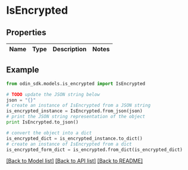 # IsEncrypted


## Properties

Name | Type | Description | Notes
------------ | ------------- | ------------- | -------------

## Example

```python
from odin_sdk.models.is_encrypted import IsEncrypted

# TODO update the JSON string below
json = "{}"
# create an instance of IsEncrypted from a JSON string
is_encrypted_instance = IsEncrypted.from_json(json)
# print the JSON string representation of the object
print IsEncrypted.to_json()

# convert the object into a dict
is_encrypted_dict = is_encrypted_instance.to_dict()
# create an instance of IsEncrypted from a dict
is_encrypted_form_dict = is_encrypted.from_dict(is_encrypted_dict)
```
[[Back to Model list]](../README.md#documentation-for-models) [[Back to API list]](../README.md#documentation-for-api-endpoints) [[Back to README]](../README.md)


